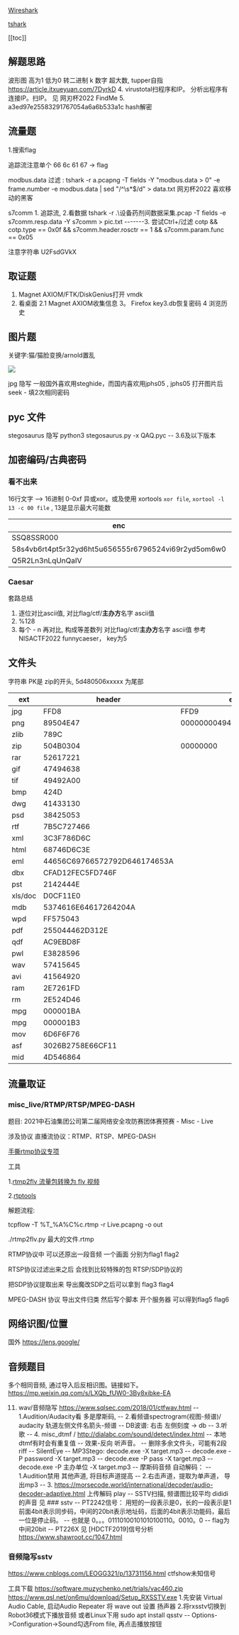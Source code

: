 [Wireshark](./wireshark.md)

[tshark](./tshark.md)

[[toc]]

## 解题思路
波形图 高为1 低为0 转二进制
k 数字 超大数, tupper自指 https://article.itxueyuan.com/7DyrkD
4. virustotal扫程序和IP。  分析出程序有连接IP。扫IP。  见 网刃杯2022 FindMe 
5. a3ed97e25583291767054a6a6b533a1c  hash解密
## 流量题
1.搜索flag

追踪流注意单个 66 6c 61 67 -> flag

modbus.data 过滤 : tshark -r a.pcapng -T fields -Y "modbus.data > 0" -e frame.number -e modbus.data  | sed "/^\s*$/d" > data.txt     网刃杯2022 喜欢移动的黑客

s7comm 1. 追踪流,  2.看数据  tshark -r .\设备药剂间数据采集.pcap -T fields -e s7comm.resp.data -Y s7comm > pic.txt
-------3. 尝试Ctrl+/过滤 cotp && cotp.type == 0x0f && s7comm.header.rosctr == 1 && s7comm.param.func == 0x05

注意字符串 U2FsdGVkX

## 取证题 

1. Magnet AXIOM/FTK/DiskGenius打开 vmdk
2. 看桌面
2.1 Magnet AXIOM收集信息
3。 Firefox key3.db恢复密码
4 浏览历史
##  图片题 

关键字:猫/猫脸变换/arnold置乱

![](https://gitee.com/wgf4242/imgs/raw/master/imgs/Snipaste_2022-04-25_00-10-31.jpg)

jpg 隐写 一般国外喜欢用steghide，而国内喜欢用jphs05 , jphs05 打开图片后 seek - 填2次相同密码
## pyc 文件
stegosaurus 隐写  python3 stegosaurus.py -x QAQ.pyc   -- 3.6及以下版本
## 加密编码/古典密码

### 看不出来

16行文字 --> 16进制 0-0xf
异或xor。或及使用 xortools   `xor file`, `xortool -l 13 -c 00 file` , 13是显示最大可能数


|                enc                 |             algorithm              |               plain                |
| ---------------------------------- | ---------------------------------- | ---------------------------------- |
|             SSQ8SSR000             |               rot13                |             FFD8FFE00              |
|58s4vb6rt4pt5r32yd6ht5u656555r6796524vi69r2yd5om6w0|[TwinHex](https://www.calcresult.com/misc/cyphers/twin-hex.html)| `flag{I_am_Guwanneme_servant_Gulf}`  |
|          Q5R2Ln3nLqUnQaIV          |            base64(itoa)            |            pwD_1s_h3re!            |


### Caesar

套路总结

1. 逐位对比ascii值, 对比flag/ctf/**主办方**名字 ascii值
2. %128
3. 每个 - n 再对比, 构成等差数列 对比flag/ctf/**主办方**名字 ascii值 参考 NISACTF2022 funnycaeser， key为5


## 文件头
字符串 PK是 zip的开头,  5d480506xxxxx 为尾部

|                ext                 |               header               |                end                 |
| ---------------------------------- | ---------------------------------- | ---------------------------------- |
|                jpg                 |              FFD8                  |              FFD9                  |
|                png                 |              89504E47              |      0000000049454E44AE426082      |
|                zlib                |              789C                  |                                    |
|                zip                 |              504B0304              |              00000000              |
|                rar                 |              52617221              |
|                gif                 |              47494638              |
|                tif                 |              49492A00              |
|                bmp                 |                424D                |
|                dwg                 |              41433130              |
|                psd                 |              38425053              |
|                rtf                 |             7B5C727466             |
|                xml                 |             3C3F786D6C             |
|                html                |             68746D6C3E             |
|                eml                 |    44656C69766572792D646174653A    |
|                dbx                 |          CFAD12FEC5FD746F          |
|                pst                 |              2142444E              |
|              xls/doc               |              D0CF11E0              |
|                mdb                 |        5374616E64617264204A        |
|                wpd                 |              FF575043              |
|                pdf                 |           255044462D312E           |
|                qdf                 |              AC9EBD8F              |
|                pwl                 |              E3828596              |
|                wav                 |              57415645              |
|                avi                 |              41564920              |
|                ram                 |              2E7261FD              |
|                 rm                 |              2E524D46              |
|                mpg                 |              000001BA              |
|                mpg                 |              000001B3              |
|                mov                 |              6D6F6F76              |
|                asf                 |          3026B2758E66CF11          |
|                mid                 |              4D546864              |



## 流量取证

### misc_live/RTMP/RTSP/MPEG-DASH

题目: 2021中石油集团公司第二届网络安全攻防赛团体赛预赛 - Misc - Live

涉及协议 直播流协议：RTMP、RTSP、MPEG-DASH

[手撕rtmp协议专项](https://mp.weixin.qq.com/mp/homepage?__biz=MzAwODM5OTM2Ng==&hid=7&sn=0192ad4506003b7b13d5efde0ff15312)

工具

1.[rtmp2flv 流量包转换为 flv 视频](https://github.com/quo/rtmp2flv)

2.[rtptools](https://github.com/irtlab/rtptools)

解题流程:

tcpflow -T %T_%A%C%c.rtmp -r Live.pcapng -o out

./rtmp2flv.py 最大的文件.rtmp

RTMP协议中 可以还原出一段音频 一个画面  分别为flag1  flag2  

RTSP协议过滤出来之后 会找到比较特殊的包  RTSP/SDP协议的  

把SDP协议提取出来  导出魔改SDP之后可以拿到 flag3  flag4 

MPEG-DASH 协议 导出文件归类  然后写个脚本  开个服务器  可以得到flag5 flag6

## 网络识图/位置

国外 https://lens.google/

## 音频题目

多个相同音频, 通过导入后反相识图。链接如下。
https://mp.weixin.qq.com/s/LXQb_fUW0-3By8xibke-EA

11. wav/音频隐写 https://www.sqlsec.com/2018/01/ctfwav.html
    -- 1.Audition/Audacity看 多是摩斯码, 
    -- 2.看频谱spectrogram(视图-频谱)/ audacity 轨道左侧文件名箭头-频谱 
       -- DB波谱: 右击 左侧刻度 -> db 
    -- 3.听歌
    -- 4. misc_dtmf / http://dialabc.com/sound/detect/index.html
          -- 本地dtmf有时会有重复值
    -- 效果-反向 听声音。
    -- 删除多余文件头，可能有2段riff
    -- SilentEye
    -- MP3Stego: decode.exe -X target.mp3
    --           decode.exe -P password -X target.mp3
    --           decode.exe -P pass -X target.mp3
    --           decode.exe -P 主办单位 -X target.mp3
    -- 摩斯码音频 自动解码： 
    --         1.Audition禁用 其他声道, 将目标声道提高 
    --         2.右击声道，提取为单声道， 导出mp3
    --         3. https://morsecode.world/international/decoder/audio-decoder-adaptive.html 上传解码 play
    -- SSTV扫描, 频谱图比较平均 dididi的声音 见 ### sstv
    -- PT2242信号： 用短的一段表示是0，长的一段表示是1   前面4bit表示同步码，中间的20bit表示地址码，后面的4bit表示功能码，最后一位是停止码。
               -- 也就是 0。。。01110100101010100110。0010。0  -- flag为中间20bit
               -- PT226X 见 [HDCTF2019]信号分析 https://www.shawroot.cc/1047.html

### 音频隐写sstv
https://www.cnblogs.com/LEOGG321/p/13731156.html
ctfshow未知信号

工具下载
https://software.muzychenko.net/trials/vac460.zip
https://www.qsl.net/on6mu/download/Setup_RXSSTV.exe
1.先安装 Virtual Audio Cable, 启动Audio Repeater 将 wave out 设置 扬声器
2.将rxsstv切换到 Robot36模式下播放音频
或者Linux下用 sudo apt install qsstv
-- Options->Configuration->Sound勾选From file, 再点击播放按钮
